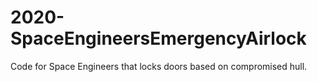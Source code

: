 # 2020-SpaceEngineersEmergencyAirlock
 Code for Space Engineers that locks doors based on compromised hull.
